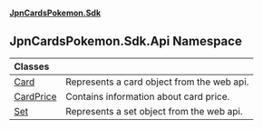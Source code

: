 #### [JpnCardsPokemon.Sdk](index.md 'index')

## JpnCardsPokemon.Sdk.Api Namespace

| Classes | |
| :--- | :--- |
| [Card](JpnCardsPokemon.Sdk.Api.Card.md 'JpnCardsPokemon.Sdk.Api.Card') | Represents a card object from the web api. |
| [CardPrice](JpnCardsPokemon.Sdk.Api.CardPrice.md 'JpnCardsPokemon.Sdk.Api.CardPrice') | Contains information about card price. |
| [Set](JpnCardsPokemon.Sdk.Api.Set.md 'JpnCardsPokemon.Sdk.Api.Set') | Represents a set object from the web api. |
